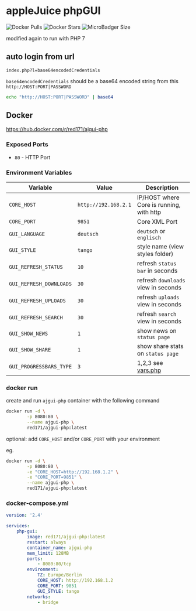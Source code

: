 # appleJuice phpGUI

![Docker Pulls](https://img.shields.io/docker/pulls/red171/ajgui-php.svg)
![Docker Stars](https://img.shields.io/docker/stars/red171/ajgui-php.svg)
![MicroBadger Size](https://img.shields.io/microbadger/image-size/red171/ajgui-php.svg)

modified again to run with PHP 7

## auto login from url

`index.php?l=base64encodedCredentials`

`base64encodedCredentials` should be a base64 encoded string from this `http://HOST:PORT|PASSWORD`

```bash
echo "http://HOST:PORT|PASSWORD" | base64
```

## Docker

https://hub.docker.com/r/red171/ajgui-php

### Exposed Ports

- `80` - HTTP Port

### Environment Variables

| Variable                | Value                | Description                              |
|-------------------------|----------------------|------------------------------------------|
| `CORE_HOST`             | `http://192.168.2.1` | IP/HOST where Core is running, with http |
| `CORE_PORT`             | `9851`               | Core XML Port                            |
| `GUI_LANGUAGE`          | `deutsch`            | `deutsch` or `englisch`                  |
| `GUI_STYLE`             | `tango`              | style name (view styles folder)          |
| `GUI_REFRESH_STATUS`    | `10`                 | refresh `status bar` in seconds          |
| `GUI_REFRESH_DOWNLOADS` | `30`                 | refresh `downloads` view in seconds      |
| `GUI_REFRESH_UPLOADS`   | `30`                 | refresh `uploads` view in seconds        |
| `GUI_REFRESH_SEARCH`    | `30`                 | refresh `search` view in seconds         |
| `GUI_SHOW_NEWS`         | `1`                  | show news on `status page`               |
| `GUI_SHOW_SHARE`        | `1`                  | show share stats on `status page`        |
| `GUI_PROGRESSBARS_TYPE` | `3`                  | 1,2,3 see [vars.php](vars.php)           |


### docker run

create and run `ajgui-php` container with the following command

```bash
docker run -d \
        -p 8080:80 \
        --name ajgui-php \
        red171/ajgui-php:latest
```

optional: add `CORE_HOST` and/or `CORE_PORT` with your environment

eg.

```bash
docker run -d \
        -p 8080:80 \
        -e "CORE_HOST=http://192.168.1.2" \
        -e "CORE_PORT=9851" \
        --name ajgui-php \
        red171/ajgui-php:latest
```

### docker-compose.yml

```yaml
version: '2.4'

services:
    php-gui:
        image: red171/ajgui-php:latest
        restart: always
        container_name: ajgui-php
        mem_limit: 128MB
        ports:
            - 8080:80/tcp
        environment:
            TZ: Europe/Berlin
            CORE_HOST: http://192.168.1.2
            CORE_PORT: 9851
            GUI_STYLE: tango
        networks:
            - bridge
```